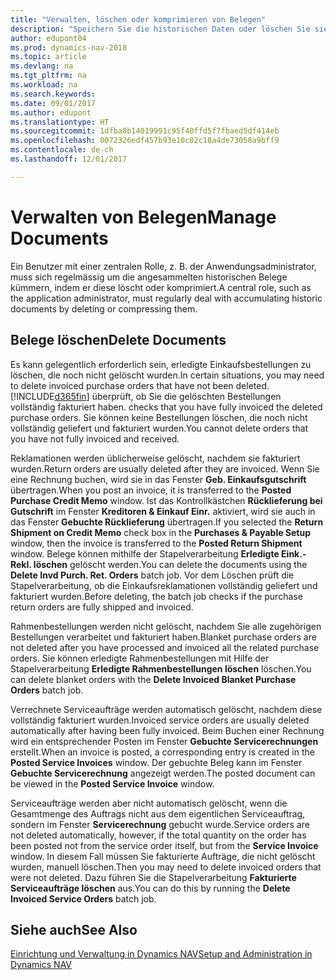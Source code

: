 ```yaml
---
title: "Verwalten, löschen oder komprimieren von Belegen"
description: "Speichern Sie die historischen Daten oder löschen Sie sie."
author: edupont04
ms.prod: dynamics-nav-2018
ms.topic: article
ms.devlang: na
ms.tgt_pltfrm: na
ms.workload: na
ms.search.keywords: 
ms.date: 09/01/2017
ms.author: edupont
ms.translationtype: HT
ms.sourcegitcommit: 1dfba8b14019991c95f40ffd5f7fbaed5df414eb
ms.openlocfilehash: 0072326edf457b93e10c02c18a4de73058a9bff9
ms.contentlocale: de-ch
ms.lasthandoff: 12/01/2017

---
```

# <a name="manage-documents"></a><span data-ttu-id="3792c-103">Verwalten von Belegen</span><span class="sxs-lookup"><span data-stu-id="3792c-103">Manage Documents</span></span>
<span data-ttu-id="3792c-104">Ein Benutzer mit einer zentralen Rolle, z. B. der Anwendungsadministrator, muss sich regelmässig um die angesammelten historischen Belege kümmern, indem er diese löscht oder komprimiert.</span><span class="sxs-lookup"><span data-stu-id="3792c-104">A central role, such as the application administrator, must regularly deal with accumulating historic documents by deleting or compressing them.</span></span>  

## <a name="delete-documents"></a><span data-ttu-id="3792c-105">Belege löschen</span><span class="sxs-lookup"><span data-stu-id="3792c-105">Delete Documents</span></span>
<span data-ttu-id="3792c-106">Es kann gelegentlich erforderlich sein, erledigte Einkaufsbestellungen zu löschen, die noch nicht gelöscht wurden.</span><span class="sxs-lookup"><span data-stu-id="3792c-106">In certain situations, you may need to delete invoiced purchase orders that have not been deleted.</span></span> [!INCLUDE[d365fin](includes/d365fin_md.md)]<span data-ttu-id="3792c-107"> überprüft, ob Sie die gelöschten Bestellungen vollständig fakturiert haben.</span><span class="sxs-lookup"><span data-stu-id="3792c-107"> checks that you have fully invoiced the deleted purchase orders.</span></span> <span data-ttu-id="3792c-108">Sie können keine Bestellungen löschen, die noch nicht vollständig geliefert und fakturiert wurden.</span><span class="sxs-lookup"><span data-stu-id="3792c-108">You cannot delete orders that you have not fully invoiced and received.</span></span>  

<span data-ttu-id="3792c-109">Reklamationen werden üblicherweise gelöscht, nachdem sie fakturiert wurden.</span><span class="sxs-lookup"><span data-stu-id="3792c-109">Return orders are usually deleted after they are invoiced.</span></span> <span data-ttu-id="3792c-110">Wenn Sie eine Rechnung buchen, wird sie in das Fenster **Geb. Einkaufsgutschrift** übertragen.</span><span class="sxs-lookup"><span data-stu-id="3792c-110">When you post an invoice, it is transferred to the **Posted Purchase Credit Memo** window.</span></span> <span data-ttu-id="3792c-111">Ist das Kontrollkästchen **Rücklieferung bei Gutschrift** im Fenster **Kreditoren & Einkauf Einr.** aktiviert, wird sie auch in das Fenster **Gebuchte Rücklieferung** übertragen.</span><span class="sxs-lookup"><span data-stu-id="3792c-111">If you selected the **Return Shipment on Credit Memo** check box in the **Purchases & Payable Setup** window, then the invoice is transferred to the **Posted Return Shipment** window.</span></span> <span data-ttu-id="3792c-112">Belege können mithilfe der Stapelverarbeitung **Erledigte Eink.-Rekl. löschen** gelöscht werden.</span><span class="sxs-lookup"><span data-stu-id="3792c-112">You can delete the documents using the **Delete Invd Purch. Ret. Orders** batch job.</span></span> <span data-ttu-id="3792c-113">Vor dem Löschen prüft die Stapelverarbeitung, ob die Einkaufsreklamationen vollständig geliefert und fakturiert wurden.</span><span class="sxs-lookup"><span data-stu-id="3792c-113">Before deleting, the batch job checks if the purchase return orders are fully shipped and invoiced.</span></span>  

<span data-ttu-id="3792c-114">Rahmenbestellungen werden nicht gelöscht, nachdem Sie alle zugehörigen Bestellungen verarbeitet und fakturiert haben.</span><span class="sxs-lookup"><span data-stu-id="3792c-114">Blanket purchase orders are not deleted after you have processed and invoiced all the related purchase orders.</span></span> <span data-ttu-id="3792c-115">Sie können erledigte Rahmenbestellungen mit Hilfe der Stapelverarbeitung **Erledigte Rahmenbestellungen löschen** löschen.</span><span class="sxs-lookup"><span data-stu-id="3792c-115">You can delete blanket orders with the **Delete Invoiced Blanket Purchase Orders** batch job.</span></span>  

<span data-ttu-id="3792c-116">Verrechnete Serviceaufträge werden automatisch gelöscht, nachdem diese vollständig fakturiert wurden.</span><span class="sxs-lookup"><span data-stu-id="3792c-116">Invoiced service orders are usually deleted automatically after having been fully invoiced.</span></span> <span data-ttu-id="3792c-117">Beim Buchen einer Rechnung wird ein entsprechender Posten im Fenster **Gebuchte Servicerechnungen** erstellt.</span><span class="sxs-lookup"><span data-stu-id="3792c-117">When an invoice is posted, a corresponding entry is created in the **Posted Service Invoices** window.</span></span> <span data-ttu-id="3792c-118">Der gebuchte Beleg kann im Fenster **Gebuchte Servicerechnung** angezeigt werden.</span><span class="sxs-lookup"><span data-stu-id="3792c-118">The posted document can be viewed in the **Posted Service Invoice** window.</span></span>  

<span data-ttu-id="3792c-119">Serviceaufträge werden aber nicht automatisch gelöscht, wenn die Gesamtmenge des Auftrags nicht aus dem eigentlichen Serviceauftrag, sondern im Fenster **Servicerechnung** gebucht wurde.</span><span class="sxs-lookup"><span data-stu-id="3792c-119">Service orders are not deleted automatically, however, if the total quantity on the order has been posted not from the service order itself, but from the **Service Invoice** window.</span></span> <span data-ttu-id="3792c-120">In diesem Fall müssen Sie fakturierte Aufträge, die nicht gelöscht wurden, manuell löschen.</span><span class="sxs-lookup"><span data-stu-id="3792c-120">Then you may need to delete invoiced orders that were not deleted.</span></span> <span data-ttu-id="3792c-121">Dazu führen Sie die Stapelverarbeitung **Fakturierte Serviceaufträge löschen** aus.</span><span class="sxs-lookup"><span data-stu-id="3792c-121">You can do this by running the **Delete Invoiced Service Orders** batch job.</span></span>  

## <a name="see-also"></a><span data-ttu-id="3792c-122">Siehe auch</span><span class="sxs-lookup"><span data-stu-id="3792c-122">See Also</span></span>  
[<span data-ttu-id="3792c-123">Einrichtung und Verwaltung in Dynamics NAV</span><span class="sxs-lookup"><span data-stu-id="3792c-123">Setup and Administration in Dynamics NAV</span></span>](admin-setup-and-administration.md)  


